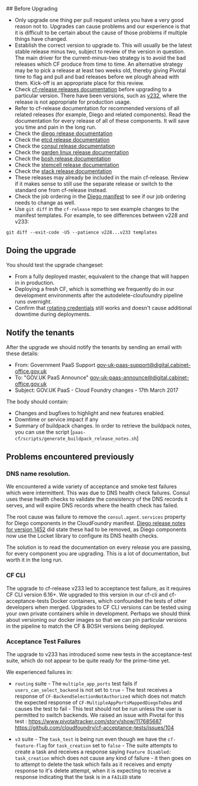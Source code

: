 ## Before Upgrading

* Only upgrade one thing per pull request unless you have a very good reason not to. Upgrades can cause problems and our experience is that it is difficult to be certain about the cause of those problems if multiple things have changed.
* Establish the correct version to upgrade to. This will usually be the latest stable release minus two, subject to review of the version in question. The main driver for the current-minus-two strategy is to avoid the bad releases which CF produce from time to time. An alternative strategy may be to pick a release at least two weeks old, thereby giving Pivotal time to flag and pull and bad releases before we plough ahead with them. Kick-off is an appropriate place for this review.
* Check [cf-release releases documentation](https://github.com/cloudfoundry/cf-release/releases) before upgrading to a particular version. There have been versions, such as [v232](https://github.com/cloudfoundry/cf-release/releases/tag/v232), where the release is not appropriate for production usage.
* Refer to cf-release documentation for recommended versions of all related releases (for example, Diego and related components). Read the documentation for every release of all of these components. It will save you time and pain in the long run.
* Check the [diego release documentation](https://github.com/cloudfoundry-incubator/diego-release/releases)
* Check the [etcd release documentation](https://github.com/cloudfoundry-incubator/etcd-release/releases)
* Check the [consul release documentation](https://github.com/cloudfoundry-incubator/consul-release/releases)
* Check the [garden linux release documentation](https://github.com/cloudfoundry-incubator/garden-linux-release/releases)
* Check the [bosh release documentation](https://github.com/cloudfoundry/bosh/releases)
* Check the [stemcell release documentation](http://bosh.cloudfoundry.org/stemcells/)
* Check the [stack release documentation](https://github.com/cloudfoundry/cflinuxfs2-rootfs-release/releases)
* These releases may already be included in the main cf-release. Review if it makes sense to still use the separate release or switch to the standard one from cf-release instead.
* Check the job ordering in the [Diego manifest](https://github.com/cloudfoundry/diego-release/blob/develop/manifest-generation/diego.yml) to see if our job ordering needs to change as well.
* Use `git diff` in the `cf-release` repo to see example changes to the manifest templates. For example, to see differences between v228 and v233:
```
git diff --exit-code -U5 --patience v228...v233 templates
```

## Doing the upgrade

You should test the upgrade changeset:

* From a fully deployed master, equivalent to the change that will happen in
  in production.
* Deploying a fresh CF, which is something we frequently do in our
  development environments after the autodelete-cloufoundry pipeline
  runs overnight.
* Confirm that [rotating credentials](../team/rotating_credentials.md) still
  works and doesn't cause additional downtime during deployments.

## Notify the tenants

After the upgrade we should notify the tenants by sending an email with these details:

 - From: Government PaaS Support <gov-uk-paas-support@digital.cabinet-office.gov.uk>
 - To: "GOV.UK PaaS Announce" <gov-uk-paas-announce@digital.cabinet-office.gov.uk>
 - Subject: GOV.UK PaaS - Cloud Foundry changes - 17th March 2017

The body should contain:

 - Changes and bugfixes to highlight and new features enabled.
 - Downtime or service impact if any
 - Summary of buildpack changes. In order to retrieve the buildpack notes, you can use the script [`paas-cf/scripts/generate_buildpack_release_notes.sh`]

## Problems encountered previously

### DNS name resolution.
We encountered a wide variety of acceptance and smoke test failures which were intermittent. This was due to DNS health check failures. Consul uses these health checks to validate the consistency of the DNS records it serves, and will expire DNS records where the health check has failed.

The root cause was failure to remove the `consul.agent.services` property for Diego components in the CloudFoundry manifest. [Diego release notes for version 1452](https://github.com/cloudfoundry-incubator/diego-release/releases/tag/v0.1452.0) did state these had to be removed, as Diego components now use the Locket library to configure its DNS health checks.

The solution is to read the documentation on every release you are passing, for every component you are upgrading. This is a lot of documentation, but worth it in the long run.

### CF CLI

The upgrade to cf-release v233 led to acceptance test failure, as it requires CF CLI version 6.16+. We upgraded to this version in our cf-cli and cf-acceptance-tests Docker containers, which confounded the tests of other developers when merged. Upgrades to CF CLI versions can be tested using your own private containers while in development. Perhaps we should think about versioning our docker images so that we can pin particular versions in the pipeline to match the CF & BOSH versions being deployed.

### Acceptance Test Failures

The upgrade to v233 has introduced some new tests in the acceptance-test suite, which do not appear to be quite ready for the prime-time yet.

We experienced failures in:

* `routing` suite - The `multiple_app_ports` test fails if  `users_can_select_backend` is not set to `true` - The test receives a response of `CF-BackendSelectionNotAuthorized` which does not match the expected response of `CF-MultipleAppPortsMappedDiegoToDea` and causes the test to fail - This test should not be run unless the user is permitted to switch backends. We raised an issue with Pivotal for this test :
https://www.pivotaltracker.com/story/show/117685687
https://github.com/cloudfoundry/cf-acceptance-tests/issues/104

* `v3` suite - The `task_test` is being run even though we have the `cf-feature-flag` for `task_creation` set to `false` - The suite attempts to create a task and receives a response saying `Feature Disabled: task_creation` which does not cause any kind of failure - it then goes on to attempt to delete the task which fails as it receives and empty response to it's delete attempt, when it is expecting to receive a response indicating that the task is in a `FAILED` state
